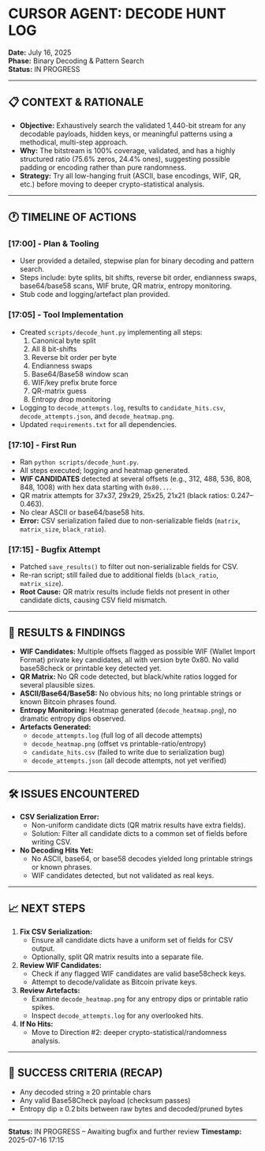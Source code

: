 # CURSOR AGENT: DECODE HUNT LOG
**Date:** July 16, 2025  
**Phase:** Binary Decoding & Pattern Search  
**Status:** IN PROGRESS

---

## 📋 **CONTEXT & RATIONALE**

- **Objective:** Exhaustively search the validated 1,440-bit stream for any decodable payloads, hidden keys, or meaningful patterns using a methodical, multi-step approach.
- **Why:** The bitstream is 100% coverage, validated, and has a highly structured ratio (75.6% zeros, 24.4% ones), suggesting possible padding or encoding rather than pure randomness.
- **Strategy:** Try all low-hanging fruit (ASCII, base encodings, WIF, QR, etc.) before moving to deeper crypto-statistical analysis.

---

## 🕐 **TIMELINE OF ACTIONS**

### **[17:00] - Plan & Tooling**
- User provided a detailed, stepwise plan for binary decoding and pattern search.
- Steps include: byte splits, bit shifts, reverse bit order, endianness swaps, base64/base58 scans, WIF brute, QR matrix, entropy monitoring.
- Stub code and logging/artefact plan provided.

### **[17:05] - Tool Implementation**
- Created `scripts/decode_hunt.py` implementing all steps:
  1. Canonical byte split
  2. All 8 bit-shifts
  3. Reverse bit order per byte
  4. Endianness swaps
  5. Base64/Base58 window scan
  6. WIF/key prefix brute force
  7. QR-matrix guess
  8. Entropy drop monitoring
- Logging to `decode_attempts.log`, results to `candidate_hits.csv`, `decode_attempts.json`, and `decode_heatmap.png`.
- Updated `requirements.txt` for all dependencies.

### **[17:10] - First Run**
- Ran `python scripts/decode_hunt.py`.
- All steps executed; logging and heatmap generated.
- **WIF CANDIDATES** detected at several offsets (e.g., 312, 488, 536, 808, 848, 1008) with hex data starting with `0x80...`.
- QR matrix attempts for 37x37, 29x29, 25x25, 21x21 (black ratios: 0.247–0.463).
- No clear ASCII or base64/base58 hits.
- **Error:** CSV serialization failed due to non-serializable fields (`matrix`, `matrix_size`, `black_ratio`).

### **[17:15] - Bugfix Attempt**
- Patched `save_results()` to filter out non-serializable fields for CSV.
- Re-ran script; still failed due to additional fields (`black_ratio`, `matrix_size`).
- **Root Cause:** QR matrix results include fields not present in other candidate dicts, causing CSV field mismatch.

---

## 📝 **RESULTS & FINDINGS**

- **WIF Candidates:** Multiple offsets flagged as possible WIF (Wallet Import Format) private key candidates, all with version byte 0x80. No valid base58check or printable key detected yet.
- **QR Matrix:** No QR code detected, but black/white ratios logged for several plausible sizes.
- **ASCII/Base64/Base58:** No obvious hits; no long printable strings or known Bitcoin phrases found.
- **Entropy Monitoring:** Heatmap generated (`decode_heatmap.png`), no dramatic entropy dips observed.
- **Artefacts Generated:**
  - `decode_attempts.log` (full log of all decode attempts)
  - `decode_heatmap.png` (offset vs printable-ratio/entropy)
  - `candidate_hits.csv` (failed to write due to serialization bug)
  - `decode_attempts.json` (all decode attempts, not yet verified)

---

## 🛠️ **ISSUES ENCOUNTERED**

- **CSV Serialization Error:**
  - Non-uniform candidate dicts (QR matrix results have extra fields).
  - Solution: Filter all candidate dicts to a common set of fields before writing CSV.
- **No Decoding Hits Yet:**
  - No ASCII, base64, or base58 decodes yielded long printable strings or known phrases.
  - WIF candidates detected, but not validated as real keys.

---

## 📈 **NEXT STEPS**

1. **Fix CSV Serialization:**
   - Ensure all candidate dicts have a uniform set of fields for CSV output.
   - Optionally, split QR matrix results into a separate file.
2. **Review WIF Candidates:**
   - Check if any flagged WIF candidates are valid base58check keys.
   - Attempt to decode/validate as Bitcoin private keys.
3. **Review Artefacts:**
   - Examine `decode_heatmap.png` for any entropy dips or printable ratio spikes.
   - Inspect `decode_attempts.log` for any overlooked hits.
4. **If No Hits:**
   - Move to Direction #2: deeper crypto-statistical/randomness analysis.

---

## 🚦 **SUCCESS CRITERIA (RECAP)**
- Any decoded string ≥ 20 printable chars
- Any valid Base58Check payload (checksum passes)
- Entropy dip ≥ 0.2 bits between raw bytes and decoded/pruned bytes

---

**Status:** IN PROGRESS – Awaiting bugfix and further review
**Timestamp:** 2025-07-16 17:15 